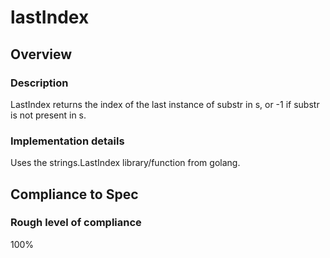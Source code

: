 # lastIndex

## Overview

### Description
LastIndex returns the index of the last instance of substr in s, or -1 if substr is not present in s.

### Implementation details
Uses the strings.LastIndex library/function from golang.

## Compliance to Spec

### Rough level of compliance  

100%
